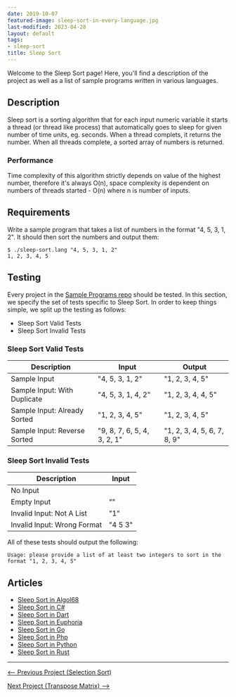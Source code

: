 ```yaml
---
date: 2019-10-07
featured-image: sleep-sort-in-every-language.jpg
last-modified: 2023-04-28
layout: default
tags:
- sleep-sort
title: Sleep Sort
---
```


Welcome to the Sleep Sort page! Here, you'll find a description of the project as well as a list of sample programs written in various languages.

## Description

Sleep sort is a sorting algorithm that for each input numeric variable it starts a thread 
(or thread like process) that automatically goes to sleep for given number of time units, 
eg. seconds. When a thread complets, it returns the number. When all threads complete, a 
sorted array of numbers is returned.

### Performance

Time complexity of this algorithm strictly depends on value of the highest number, therefore 
it's always O(n), space complexity is dependent on numbers of threads started - O(n) where n 
is number of inputs.


## Requirements

Write a sample program that takes a list of numbers in the format "4, 5, 3, 1, 2".
It should then sort the numbers and output them:

```console
$ ./sleep-sort.lang "4, 5, 3, 1, 2"
1, 2, 3, 4, 5
```


## Testing

Every project in the [Sample Programs repo](https://github.com/TheRenegadeCoder/sample-programs) should be tested.
In this section, we specify the set of tests specific to Sleep Sort.
In order to keep things simple, we split up the testing as follows:

- Sleep Sort Valid Tests
- Sleep Sort Invalid Tests

### Sleep Sort Valid Tests

| Description | Input | Output |
| ----------- | ----- | ------ |
| Sample Input | "4, 5, 3, 1, 2" | "1, 2, 3, 4, 5" |
| Sample Input: With Duplicate | "4, 5, 3, 1, 4, 2" | "1, 2, 3, 4, 4, 5" |
| Sample Input: Already Sorted | "1, 2, 3, 4, 5" | "1, 2, 3, 4, 5" |
| Sample Input: Reverse Sorted | "9, 8, 7, 6, 5, 4, 3, 2, 1" | "1, 2, 3, 4, 5, 6, 7, 8, 9" |

### Sleep Sort Invalid Tests

| Description | Input |
| ----------- | ----- |
| No Input |  |
| Empty Input | "" |
| Invalid Input: Not A List | "1" |
| Invalid Input: Wrong Format | "4 5 3" |

All of these tests should output the following:

```
Usage: please provide a list of at least two integers to sort in the format "1, 2, 3, 4, 5"
```


## Articles

- [Sleep Sort in Algol68](https://sampleprograms.io/projects/sleep-sort/algol68)
- [Sleep Sort in C#](https://sampleprograms.io/projects/sleep-sort/c-sharp)
- [Sleep Sort in Dart](https://sampleprograms.io/projects/sleep-sort/dart)
- [Sleep Sort in Euphoria](https://sampleprograms.io/projects/sleep-sort/euphoria)
- [Sleep Sort in Go](https://sampleprograms.io/projects/sleep-sort/go)
- [Sleep Sort in Php](https://sampleprograms.io/projects/sleep-sort/php)
- [Sleep Sort in Python](https://sampleprograms.io/projects/sleep-sort/python)
- [Sleep Sort in Rust](https://sampleprograms.io/projects/sleep-sort/rust)

***

<nav class="project-nav">

<div id="prev" markdown="1">

[<-- Previous Project (Selection Sort)](https://sampleprograms.io/projects/selection-sort)

</div>

<div id="next" markdown="1">

[Next Project (Transpose Matrix) -->](https://sampleprograms.io/projects/transpose-matrix)

</div>

</nav>
